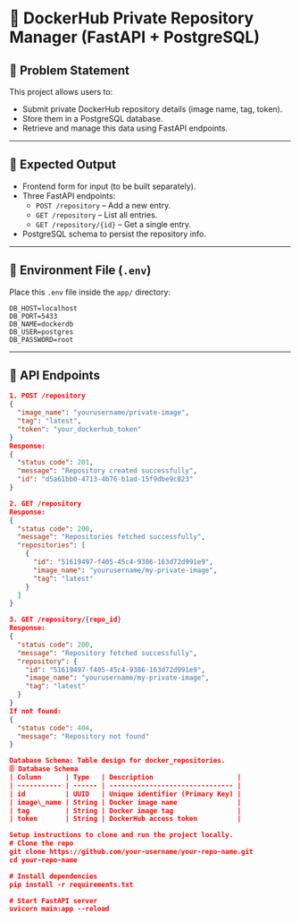 # 🚀 DockerHub Private Repository Manager (FastAPI + PostgreSQL)

<!--
Problem Statement:
Build a backend service to:
- Accept private DockerHub repository details such as Docker image name, tag, and token from the user.
- Store this information in a PostgreSQL database.
- Interact with DockerHub APIs or Docker CLI commands to perform repository actions (e.g., pushing images).
- Expose FastAPI endpoints to manage and retrieve these records.
-->

## 🧩 Problem Statement

This project allows users to:

- Submit private DockerHub repository details (image name, tag, token).
- Store them in a PostgreSQL database.
- Retrieve and manage this data using FastAPI endpoints.

---

<!--
Expected Output:
1. A UI form (frontend in any JS framework) to accept DockerHub repository details.
2. A FastAPI POST endpoint to store the input and return a unique ID.
3. A GET endpoint to list all saved DockerHub repositories.
4. A GET endpoint to fetch details of a specific DockerHub repository by its ID.
5. Database schema to store repository details.
-->

## 🎯 Expected Output

- Frontend form for input (to be built separately).
- Three FastAPI endpoints:
  - `POST /repository` – Add a new entry.
  - `GET /repository` – List all entries.
  - `GET /repository/{id}` – Get a single entry.
- PostgreSQL schema to persist the repository info.

---

<!--
.env File:
Environment variables to connect to PostgreSQL DB.
-->

## 📁 Environment File (`.env`)

Place this `.env` file inside the `app/` directory:

<pre><code>DB_HOST=localhost
DB_PORT=5433
DB_NAME=dockerdb
DB_USER=postgres
DB_PASSWORD=root
</code></pre>

---

<!--
API Endpoints:
Describes available endpoints, payloads, and sample responses.
-->

## 📡 API Endpoints

```json
1. POST /repository
{
  "image_name": "yourusername/private-image",
  "tag": "latest",
  "token": "your_dockerhub_token"
}
Response:
{
  "status code": 201,
  "message": "Repository created successfully",
  "id": "d5a61bb0-4713-4b76-b1ad-15f9dbe9c823"
}

2. GET /repository
Response:
{
  "status code": 200,
  "message": "Repositories fetched successfully",
  "repositories": [
    {
      "id": "51619497-f405-45c4-9386-163d72d991e9",
      "image_name": "yourusername/my-private-image",
      "tag": "latest"
    }
  ]
}

3. GET /repository/{repo_id}
Response:
{
  "status code": 200,
  "message": "Repository fetched successfully",
  "repository": {
    "id": "51619497-f405-45c4-9386-163d72d991e9",
    "image_name": "yourusername/my-private-image",
    "tag": "latest"
  }
}
If not found:
{
  "status code": 404,
  "message": "Repository not found"
}

Database Schema: Table design for docker_repositories.
🗄️ Database Schema
| Column      | Type   | Description                     |
| ----------- | ------ | ------------------------------- |
| id          | UUID   | Unique identifier (Primary Key) |
| image\_name | String | Docker image name               |
| tag         | String | Docker image tag                |
| token       | String | DockerHub access token          |

Setup instructions to clone and run the project locally.
# Clone the repo
git clone https://github.com/your-username/your-repo-name.git
cd your-repo-name

# Install dependencies
pip install -r requirements.txt

# Start FastAPI server
uvicorn main:app --reload